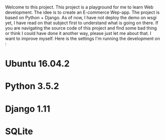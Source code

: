 Welcome to this project.
This project is a playground for me
to learn Web development.
The idee is to create an E-commerce 
Wep-app.
The project is based on Python + Django.
As of now, I have not deploy the demo on wsgi yet, I have 
read on that subject first to understand what is going on there.
If you are navigating the source code of this project 
and find some bad thing or think I could have done it another
way, please just let me about that. I want to improve myself.
Here is the settings I'm running the development on :

# Ubuntu 16.04.2
# Python 3.5.2
# Django 1.11
# SQLite
